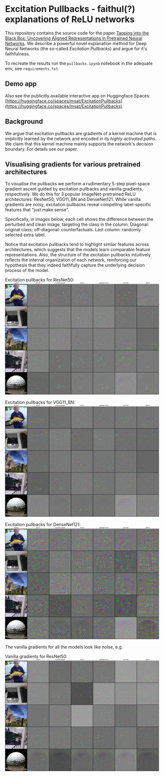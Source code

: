 # Excitation Pullbacks - faithul(?) explanations of ReLU networks

This repository contains the source code for the paper [Tapping into the Black Box: Uncovering Aligned Representations in Pretrained Neural Networks](https://www.arxiv.org/abs/2507.22832). We describe a powerful novel explanation method for Deep Neural Networks (the so-called *Excitation Pullbacks*) and argue for it's faithfulness.

To recreate the results run the `pullbacks.ipynb` notebook in the adequate env, see `requirements.txt`.

## Demo app

Also see the publicitly available interactive app on Huggingface Spaces: [https://huggingface.co/spaces/msat/ExcitationPullbacks](https://huggingface.co/spaces/msat/ExcitationPullbacks) 

## Background

We argue that excitation pullbacks are gradients of a kernel machine that is implicitly learned by the network and encoded in its *highly activated paths*. We claim that this kernel machine mainly supports the network's decision boundary. For details see our paper.

## Visualising gradients for various pretrained architectures

To visualise the pullbacks we perform a rudimentary 5-step pixel-space gradient ascent guided by excitation pullbacks and vanilla gradients, respectively. We do this for 3 popular ImageNet-pretrained ReLU architectures: ResNet50, VGG11_BN and DenseNet121. While vanilla gradients are noisy, excitation pullbacks reveal compelling label-specific features that "just make sense". 

Specifically, in images below, each cell shows the difference between the perturbed and clean image, targeting the class in the column. Diagonal: original class; off-diagonal: counterfactuals. Last column: randomly selected extra label.

Notice that excitation pullbacks tend to highlight similar features across architectures, which suggests that the models learn comparable feature representations. Also, the structure of the excitation pullbacks intuitively reflects the internal organization of each network, reinforcing our hypothesis that they indeed faithfully capture the underlying decision process of the model.

Excitation pullbacks for ResNet50:
![img](./media/pullback_diff/resnet50_alpha_20_steps_5.jpg)

Excitation pullbacks for VGG11_BN:
![img](./media/pullback_diff/vgg11_bn_alpha_20_steps_5.jpg)

Excitation pullbacks for DenseNet121:
![img](./media/pullback_diff/densenet121_alpha_20_steps_5.jpg)

The vanilla gradients for all the models look like noise, e.g.

Vanilla gradients for ResNet50:
![img](./media/vanilla_grad_diff/resnet50_alpha_20_steps_5_std.jpg)

<!-- Excitation pullbacks for ResNet50:
![img](./media/pullback/resnet50_alpha_20_steps_10.jpg)

Excitation pullbacks for VGG11_BN:
![img](./media/pullback/vgg11_bn_alpha_20_steps_10.jpg)

Excitation pullbacks for DenseNet121:
![img](./media/pullback/densenet121_alpha_20_steps_10.jpg) -->